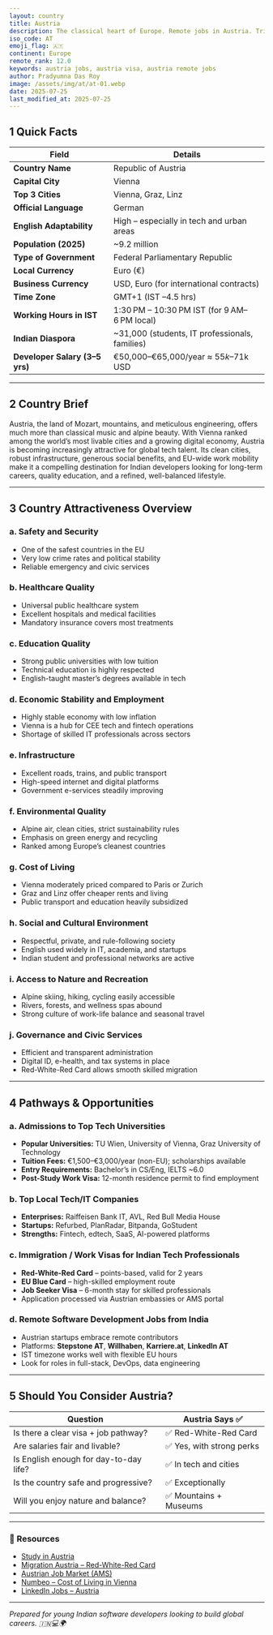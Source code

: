 ```yaml
---
layout: country
title: Austria
description: The classical heart of Europe. Remote jobs in Austria. Trilp AI curated info. Indians in Austria.
iso_code: AT
emoji_flag: 🇦🇹
continent: Europe
remote_rank: 12.0
keywords: austria jobs, austria visa, austria remote jobs
author: Pradyumna Das Roy
image: /assets/img/at/at-01.webp
date: 2025-07-25
last_modified_at: 2025-07-25
---
```


## 1 Quick Facts

| Field                          | Details                                        |
| ------------------------------ | ---------------------------------------------- |
| **Country Name**               | Republic of Austria                            |
| **Capital City**               | Vienna                                         |
| **Top 3 Cities**               | Vienna, Graz, Linz                             |
| **Official Language**          | German                                         |
| **English Adaptability**       | High – especially in tech and urban areas      |
| **Population (2025)**          | ~9.2 million                                   |
| **Type of Government**         | Federal Parliamentary Republic                 |
| **Local Currency**             | Euro (€)                                       |
| **Business Currency**          | USD, Euro (for international contracts)        |
| **Time Zone**                  | GMT+1 (IST –4.5 hrs)                           |
| **Working Hours in IST**       | 1:30 PM – 10:30 PM IST (for 9 AM–6 PM local)   |
| **Indian Diaspora**            | ~31,000 (students, IT professionals, families) |
| **Developer Salary (3–5 yrs)** | €50,000–€65,000/year ≈ $55k–$71k USD           |

---

## 2 Country Brief

Austria, the land of Mozart, mountains, and meticulous engineering, offers much more than classical music and alpine beauty. With Vienna ranked among the world’s most livable cities and a growing digital economy, Austria is becoming increasingly attractive for global tech talent. Its clean cities, robust infrastructure, generous social benefits, and EU-wide work mobility make it a compelling destination for Indian developers looking for long-term careers, quality education, and a refined, well-balanced lifestyle.

---

## 3 Country Attractiveness Overview

### a. Safety and Security

- One of the safest countries in the EU
- Very low crime rates and political stability
- Reliable emergency and civic services

### b. Healthcare Quality

- Universal public healthcare system
- Excellent hospitals and medical facilities
- Mandatory insurance covers most treatments

### c. Education Quality

- Strong public universities with low tuition
- Technical education is highly respected
- English-taught master’s degrees available in tech

### d. Economic Stability and Employment

- Highly stable economy with low inflation
- Vienna is a hub for CEE tech and fintech operations
- Shortage of skilled IT professionals across sectors

### e. Infrastructure

- Excellent roads, trains, and public transport
- High-speed internet and digital platforms
- Government e-services steadily improving

### f. Environmental Quality

- Alpine air, clean cities, strict sustainability rules
- Emphasis on green energy and recycling
- Ranked among Europe’s cleanest countries

### g. Cost of Living

- Vienna moderately priced compared to Paris or Zurich
- Graz and Linz offer cheaper rents and living
- Public transport and education heavily subsidized

### h. Social and Cultural Environment

- Respectful, private, and rule-following society
- English used widely in IT, academia, and startups
- Indian student and professional networks are active

### i. Access to Nature and Recreation

- Alpine skiing, hiking, cycling easily accessible
- Rivers, forests, and wellness spas abound
- Strong culture of work-life balance and seasonal travel

### j. Governance and Civic Services

- Efficient and transparent administration
- Digital ID, e-health, and tax systems in place
- Red-White-Red Card allows smooth skilled migration

---

## 4 Pathways & Opportunities

### a. Admissions to Top Tech Universities

- **Popular Universities:** TU Wien, University of Vienna, Graz University of Technology
- **Tuition Fees:** €1,500–€3,000/year (non-EU); scholarships available
- **Entry Requirements:** Bachelor’s in CS/Eng, IELTS ~6.0
- **Post-Study Work Visa:** 12-month residence permit to find employment

### b. Top Local Tech/IT Companies

- **Enterprises:** Raiffeisen Bank IT, AVL, Red Bull Media House
- **Startups:** Refurbed, PlanRadar, Bitpanda, GoStudent
- **Strengths:** Fintech, edtech, SaaS, AI-powered platforms

### c. Immigration / Work Visas for Indian Tech Professionals

- **Red-White-Red Card** – points-based, valid for 2 years
- **EU Blue Card** – high-skilled employment route
- **Job Seeker Visa** – 6-month stay for skilled professionals
- Application processed via Austrian embassies or AMS portal

### d. Remote Software Development Jobs from India

- Austrian startups embrace remote contributors
- Platforms: **Stepstone AT**, **Willhaben**, **Karriere.at**, **LinkedIn AT**
- IST timezone works well with flexible EU hours
- Look for roles in full-stack, DevOps, data engineering

---

## 5 Should You Consider Austria?

| Question                               | Austria Says ✅           |
| -------------------------------------- | ------------------------- |
| Is there a clear visa + job pathway?   | ✅ Red-White-Red Card     |
| Are salaries fair and livable?         | ✅ Yes, with strong perks |
| Is English enough for day-to-day life? | ✅ In tech and cities     |
| Is the country safe and progressive?   | ✅ Exceptionally          |
| Will you enjoy nature and balance?     | ✅ Mountains + Museums    |

---

### 🔗 Resources

- [Study in Austria](https://studyinaustria.at/)
- [Migration Austria – Red-White-Red Card](https://www.migration.gv.at/en/)
- [Austrian Job Market (AMS)](https://www.ams.at/english)
- [Numbeo – Cost of Living in Vienna](https://www.numbeo.com/cost-of-living/in/Vienna)
- [LinkedIn Jobs – Austria](https://www.linkedin.com/jobs/search/?location=Austria)

---

_Prepared for young Indian software developers looking to build global careers. 🇮🇳💻🌍_
